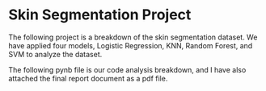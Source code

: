 # Skin Segmentation Project

The following project is a breakdown of the skin segmentation dataset. We have applied four models, Logistic Regression, KNN, Random Forest, and SVM to analyze the dataset.

The following pynb file is our code analysis breakdown, and I have also attached the final report document as a pdf file.
